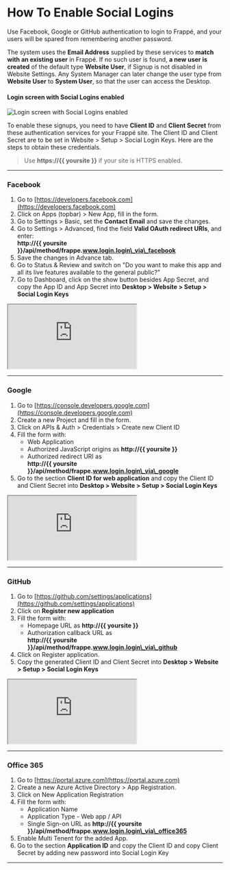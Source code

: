 # How To Enable Social Logins

Use Facebook, Google or GitHub authentication to login to Frappé, and your users will be spared from remembering another password.

The system uses the **Email Address** supplied by these services to **match with an existing user** in Frappé. If no such user is found, **a new user is created** of the default type **Website User**, if Signup is not disabled in Website Settings. Any System Manager can later change the user type from **Website User** to **System User**, so that the user can access the Desktop.

#### Login screen with Social Logins enabled
<img class="screenshot" alt="Login screen with Social Logins enabled" src="/docs/assets/img/social-logins.png">

To enable these signups, you need to have **Client ID** and **Client Secret** from these authentication services for your Frappé site. The Client ID and Client Secret are to be set in Website > Setup > Social Login Keys. Here are the steps to obtain these credentials.

> Use **https://{{ yoursite }}** if your site is HTTPS enabled.

---

### Facebook

1. Go to [https://developers.facebook.com](https://developers.facebook.com)
1. Click on Apps (topbar) > New App, fill in the form.
1. Go to Settings > Basic, set the **Contact Email** and save the changes.
1. Go to Settings > Advanced, find the field **Valid OAuth redirect URIs**, and enter:    
    **http://{{ yoursite }}/api/method/frappe.www.login.login\_via\_facebook**
1. Save the changes in Advance tab.
1. Go to Status & Review and switch on "Do you want to make this app and all its live features available to the general public?"
1. Go to Dashboard, click on the show button besides App Secret, and copy the App ID and App Secret into **Desktop > Website > Setup > Social Login Keys**

<div class="embed-responsive embed-responsive-16by9">
	<iframe src="https://www.youtube.com/embed/zC6Q6gIfiw8" class="embed-responsive-item" allowfullscreen></iframe>
</div>

---

### Google

1. Go to [https://console.developers.google.com](https://console.developers.google.com)
1. Create a new Project and fill in the form.
1. Click on APIs & Auth > Credentials > Create new Client ID
1. Fill the form with:
    - Web Application
    - Authorized JavaScript origins as **http://{{ yoursite }}**  
	- Authorized redirect URI as  
	    **http://{{ yoursite }}/api/method/frappe.www.login.login\_via\_google**
1. Go to the section **Client ID for web application** and copy the Client ID and Client Secret into **Desktop > Website > Setup > Social Login Keys**

<div class="embed-responsive embed-responsive-16by9">
  <iframe src="https://www.youtube.com/embed/w_EAttrE9sw" class="embed-responsive-item" allowfullscreen></iframe>
</div>

---

### GitHub

1. Go to [https://github.com/settings/applications](https://github.com/settings/applications)
1. Click on **Register new application**
1. Fill the form with:
    - Homepage URL as **http://{{ yoursite }}**  
	- Authorization callback URL as  
	    **http://{{ yoursite }}/api/method/frappe.www.login.login\_via\_github**
1. Click on Register application.
1. Copy the generated Client ID and Client Secret into **Desktop > Website > Setup > Social Login Keys**

<div class="embed-responsive embed-responsive-16by9">
	<iframe src="https://www.youtube.com/embed/bG71DxxkVjQ" class="embed-responsive-item" allowfullscreen></iframe>
</div>

---

### Office 365

1. Go to [https://portal.azure.com](https://portal.azure.com)
1. Create a new Azure Active Directory > App Registration.
1. Click on New Application Registration
1. Fill the form with:
    - Application Name
    - Application Type - Web app / API
	- Single Sign-on URL as
	    **http://{{ yoursite }}/api/method/frappe.www.login.login\_via\_office365**
1. Enable Multi Tenent for the added App.
1. Go to the section **Application ID** and copy the Client ID and copy Client Secret by adding new password into Social Login Key

---
<!-- markdown -->
